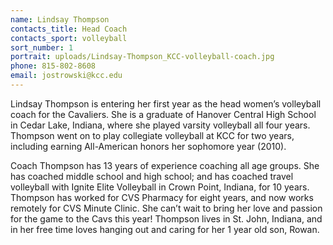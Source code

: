 ```yaml
---
name: Lindsay Thompson
contacts_title: Head Coach
contacts_sport: volleyball
sort_number: 1
portrait: uploads/Lindsay-Thompson_KCC-volleyball-coach.jpg
phone: 815-802-8608
email: jostrowski@kcc.edu
---
```


Lindsay Thompson is entering her first year as the head women’s volleyball coach for the Cavaliers. She is a graduate of Hanover Central High School in Cedar Lake, Indiana, where she played varsity volleyball all four years. Thompson went on to play collegiate volleyball at KCC for two years, including earning All-American honors her sophomore year (2010).

Coach Thompson has 13 years of experience coaching all age groups. She has coached middle school and high school; and has coached travel volleyball with Ignite Elite Volleyball in Crown Point, Indiana, for 10 years. Thompson has worked for CVS Pharmacy for eight years, and now works remotely for CVS Minute Clinic. She can’t wait to bring her love and passion for the game to the Cavs this year\! Thompson lives in St. John, Indiana, and in her free time loves hanging out and caring for her 1 year old son, Rowan.
